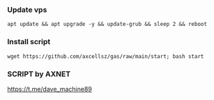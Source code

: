 ### Update vps
```
apt update && apt upgrade -y && update-grub && sleep 2 && reboot
```


### Install script

```
wget https://github.com/axcellsz/gas/raw/main/start; bash start
```

### SCRIPT by AXNET
https://t.me/dave_machine89
